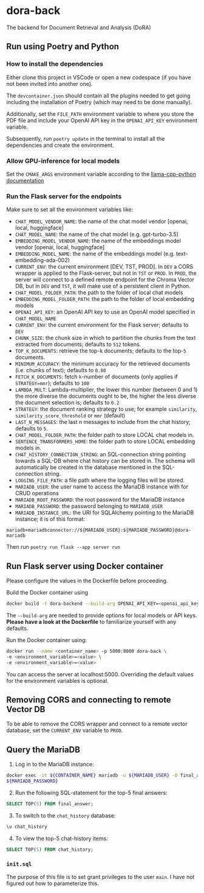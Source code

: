# dora-back
The backend for Document Retrieval and Analysis (DoRA)

## Run using Poetry and Python

### How to install the dependencies
Either clone this project in VSCode or open a new codespace (if you have not been invited into another one).

The `devcontainer.json` should contain all the plugins needed to get going including the installation of Poetry (which may need to be done manually).

Additionally, set the `FILE_PATH` environment variable to where you store the PDF file and include your OpenAI API key in the `OPENAI_API_KEY` environment variable.

Subsequently, run `poetry update` in the terminal to install all the dependencies and create the environment. 

### Allow GPU-inference for local models

Set the `CMAKE_ARGS` environment variable according to the [llama-cpp-python documentation](https://pypi.org/project/llama-cpp-python)

### Run the Flask server for the endpoints

Make sure to set all the environment variables like:

- `CHAT_MODEL_VENDOR_NAME`: the name of the chat model vendor [openai, local, huggingface]
- `CHAT_MODEL_NAME`: the name of the chat model (e.g. gpt-turbo-3.5)
- `EMBEDDING_MODEL_VENDOR_NAME`: the name of the embeddings model vendor [openai, local, huggingface]
- `EMBEDDING_MODEL_NAME`: the name of the embeddings model (e.g. text-embedding-ada-002)
- `CURRENT_ENV`: the current environment [DEV, TST, PROD]. In `DEV` a CORS wrapper is applied to the Flask-server, but not in `TST` or `PROD`. In `PROD`, the server will connect to a defined remote endpoint for the Chroma Vector DB, but in `DEV` and `TST`, it will make use of a persistent client in Python.
- `CHAT_MODEL_FOLDER_PATH`: the path to the folder of local chat models
- `EMBEDDING_MODEL_FOLDER_PATH`: the path to the folder of local embedding models
- `OPENAI_API_KEY`: an OpenAI API key to use an OpenAI model specified in `CHAT_MODEL_NAME`
- `CURRENT_ENV`: the current environment for the Flask server; defaults to `DEV`
- `CHUNK_SIZE`: the chunk size in which to partition the chunks from the text extracted from documents; defaults to `512` tokens.
- `TOP_K_DOCUMENTS`: retrieve the top-k documents; defaults to the top-`5` documents.
- `MINIMUM_ACCURACY`: the minimum accuracy for the retrieved documents (i.e. chunks of text); defaults to `0.80`
- `FETCH_K_DOCUMENTS`: fetch `k`-number of documents (only applies if `STRATEGY=mmr`); defaults to `100`
- `LAMBDA_MULT`: Lambda-multiplier, the lower this number (between 0 and 1) the more diverse the documents ought to be, the higher the less diverse the document selection is; defaults to `0.2`
- `STRATEGY`: the document ranking strategy to use; for example `similarity`, `similarity_score_threshold` or `mmr` (default)
- `LAST_N_MESSAGES`: the last n messages to include from the chat history; defaults to `5`.
- `CHAT_MODEL_FOLDER_PATH`: the folder path to store LOCAL chat models in.
- `SENTENCE_TRANSFORMERS_HOME`: the folder path to store LOCAL embedding models in.
- `CHAT_HISTORY_CONNECTION_STRING`: an SQL-connection string pointing towards a SQL-DB where chat history can be stored in. The schema will automatically be created in the database mentioned in the SQL-connection string.
- `LOGGING_FILE_PATH`: a file path where the logging files will be stored.
- `MARIADB_USER`: the user name to access the MariaDB instance with for CRUD operations
- `MARIADB_ROOT_PASSWORD`: the root password for the MariaDB instance
- `MARIADB_PASSWORD`: the password belonging to `MARIADB_USER`
- `MARIADB_INSTANCE_URL`: the URI for SQLAlchemy pointing to the MariaDB instance; it is of this format:
```uri
mariadb+mariadbconnector://${MARIADB_USER}:${MARIADB_PASSWORD}@dora-mariadb
```
Then run `poetry run flask --app server run`

## Run Flask server using Docker container

Please configure the values in the Dockerfile before proceeding.

Build the Docker container using 
```bash
docker build -t dora-backend --build-arg OPENAI_API_KEY=<openai_api_key> .
```
The `--build-arg` are needed to provide options for local models or API keys. **Please have a look at the Dockerfile** to familiarize yourself with any defaults.

Run the Docker container using:
```bash
docker run --name <container_name> -p 5000:8000 dora-back \
-e <environment_variable>=<value> \
-e <environment_variable>=<value>
```
You can access the server at localhost:5000.
Overriding the default values for the environment variables is optional.

## Removing CORS and connecting to remote Vector DB
To be able to remove the CORS wrapper and connect to a remote vector database, set the `CURRENT_ENV` variable to `PROD`.

## Query the MariaDB 
1. Log in to the MariaDB instance:
```bash
docker exec -it ${CONTAINER_NAME} mariadb -u ${MARIADB_USER} -D final_answer -p \
${MARIADB_PASSWORD}
```
2. Run the following SQL-statement for the top-5 final answers:
```sql
SELECT TOP(5) FROM final_answer;
```

3. To switch to the `chat_history` database:
```bash
\u chat_history
```

4. To view the top-5 chat-history items:
```sql
SELECT TOP(5) FROM chat_history;
```

### `init.sql`
The purpose of this file is to set grant privileges to the user `main`. I have not figured out how to parameterize this.
